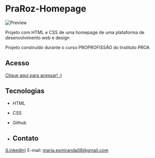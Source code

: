 # PraRoz-Homepage

![Preview](https://github.com/MaduSales/PraRoz-Homepage/assets/166547195/b9c7caaa-dd82-49a8-9017-3d7c9c555ca1)

Projeto com HTML e CSS de uma homepage de uma plataforma de desenvolvimento web e design

Projeto construído durante o curso PROPROFISSÃO do Instituto PROA


## Acesso

[Clique aqui para acessar! :)](https://madusales.github.io/PraRoz-Homepage/)

## Tecnologias
- HTML
- CSS
- Github

- ## Contato
[(LinkedIn)](www.linkedin.com/in/maria-eduarda-de-sales-78a04221b)
E-mail: maria.esmiranda08@gmail.com

